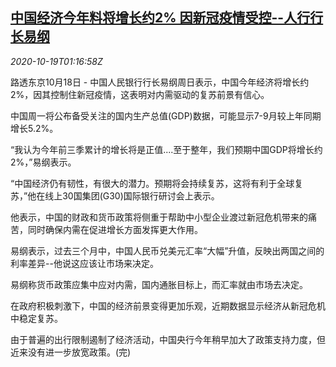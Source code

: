 <!--1603070606000-->
[中国经济今年料将增长约2% 因新冠疫情受控--人行行长易纲](https://cn.reuters.com/article/china-economy-forecast-1018-sun-idCNKBS27402M)
------

<div><i>2020-10-19T01:16:58Z</i></div><p>路透东京10月18日 - 中国人民银行行长易纲周日表示，中国今年经济将增长约2%，因其控制住新冠疫情，这表明对内需驱动的复苏前景有信心。</p><p>中国周一将公布备受关注的国内生产总值(GDP)数据，可能显示7-9月较上年同期增长5.2%。</p><p>“我认为今年前三季累计的增长将是正值....至于整年，我们预期中国GDP将增长约2%，”易纲表示。</p><p>“中国经济仍有韧性，有很大的潜力。预期将会持续复苏，这将有利于全球复苏，”他在线上30国集团(G30)国际银行研讨会上表示。</p><p>他表示，中国的财政和货币政策将侧重于帮助中小型企业渡过新冠危机带来的痛苦，同时确保内需在促进增长方面发挥更大作用。</p><p>易纲表示，过去三个月中，中国人民币兑美元汇率“大幅”升值，反映出两国之间的利率差异--他说这应该让市场来决定。</p><p>易纲称货币政策应集中应对内需，国内通胀目标上，而汇率就由市场去决定。</p><p>在政府积极刺激下，中国的经济前景变得更加乐观，近期数据显示经济从新冠危机中稳定复苏。</p><p>由于普遍的出行限制遏制了经济活动，中国央行今年稍早加大了政策支持力度，但近来没有进一步放宽政策。(完)</p>
